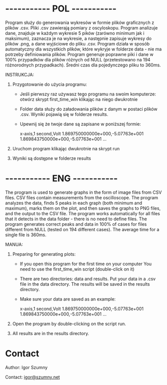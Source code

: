 # ----------- POL -----------
Program służy do generowania wykresów w formie plików graficznych z plików .csv. Pliki .csv zawierają pomiary z oscyloskopu. Program analizuje dane, znajduje w każdym wykresie 5 pików (zarówno minimum jak i maksimum), zaznacza je na wykresie, a następnie zapisuje wykresy do plików .png, a dane wyjściowe do pliku .csv.
Program działa w sposób automatyczny dla wszystkich plików, które wykryje w folderze data - nie ma potrzeby definiowania plików.
Program generuje poprawne piki i dane w 100% przypadków dla plików różnych od NULL (przetestowano na 194 różnorodnych przypadkach). Średni czas dla pojedynczego pliku to 360ms.

INSTRUKCJA:
1. Przygotowanie do użycia programu:
	- Jeśli pierwszy raz używasz tego programu na swoim komputerze: otwórz skrypt first_time_win klikając na niego dwukrotnie
	- Folder data służy do załadowania plików z danym w postaci plików .csv. Wyniki pojawią się w folderze results.
	- Upewnij się że twoje dane są zapisane w poniższej formie:

		x-axis,1
		second,Volt
		1.869750000000e+000,-5.07763e+001
		1.869843750000e+000,-5.07763e+001
		...

2. Uruchom program klikając dwukrotnie na skrypt run
3. Wyniki są dostępne w folderze results

# ----------- ENG -----------
The program is used to generate graphs in the form of image files from CSV files. CSV files contain measurements from the oscilloscope. The program analyzes the data, finds 5 peaks in each graph (both minimum and maximum), marks them on the plot, and then saves the graphs to PNG files, and the output to the CSV file.
The program works automatically for all files that it detects in the data folder - there is no need to define files.
The program generates correct peaks and data in 100% of cases for files different from NULL (tested on 194 different cases). The average time for a single file is 360ms.

MANUA:
1. Preparing for generating plots:
	- If you open this program for the first time on your computer You need to use the first_time_win script (double-click on it)
	- There are two directories: data and results. Put your data in a .csv file in the data directory. The results will be saved in the results directory.
	- Make sure your data are saved as an example:

		x-axis,1
		second,Volt
		1.869750000000e+000,-5.07763e+001
		1.869843750000e+000,-5.07763e+001
		...

2. Open the program by double-clicking on the script run.
3. All results are in the results directory.

# Contact
Author: Igor Szumny

Contact: igor@szumny.net